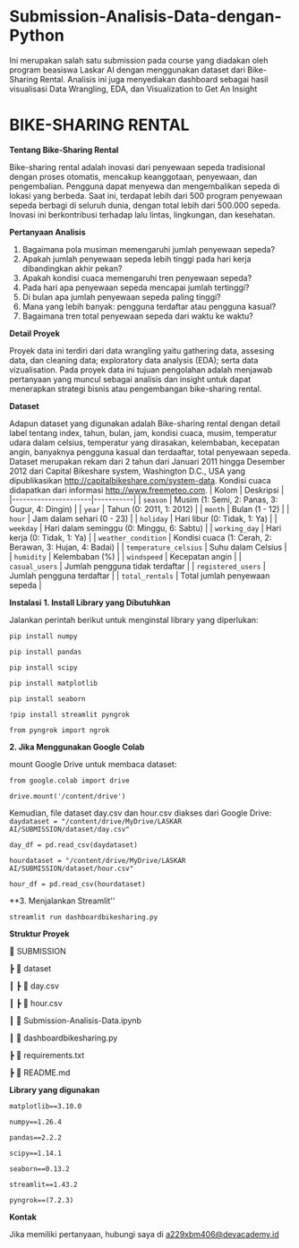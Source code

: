 # Submission-Analisis-Data-dengan-Python
Ini merupakan salah satu submission pada course yang diadakan oleh program beasiswa Laskar AI dengan menggunakan dataset dari Bike-Sharing Rental. Analisis ini juga menyediakan dashboard sebagai hasil visualisasi Data Wrangling, EDA, dan Visualization to Get An Insight

# BIKE-SHARING RENTAL 
**Tentang Bike-Sharing Rental**

Bike-sharing rental adalah inovasi dari penyewaan sepeda tradisional dengan proses otomatis, mencakup keanggotaan, penyewaan, dan pengembalian. Pengguna dapat menyewa dan mengembalikan sepeda di lokasi yang berbeda. Saat ini, terdapat lebih dari 500 program penyewaan sepeda berbagi di seluruh dunia, dengan total lebih dari 500.000 sepeda. Inovasi ini berkontribusi terhadap lalu lintas, lingkungan, dan kesehatan.

**Pertanyaan Analisis**

1. Bagaimana pola musiman memengaruhi jumlah penyewaan sepeda?
2. Apakah jumlah penyewaan sepeda lebih tinggi pada hari kerja dibandingkan akhir pekan?
3. Apakah kondisi cuaca memengaruhi tren penyewaan sepeda?
4. Pada hari apa penyewaan sepeda mencapai jumlah tertinggi?
5. Di bulan apa jumlah penyewaan sepeda paling tinggi?
6. Mana yang lebih banyak: pengguna terdaftar atau pengguna kasual?
7. Bagaimana tren total penyewaan sepeda dari waktu ke waktu?

**Detail Proyek**

Proyek data ini terdiri dari data wrangling yaitu gathering data, assesing data, dan cleaning data; exploratory data analysis (EDA); serta data vizualisation.
Pada proyek data ini tujuan pengolahan adalah menjawab pertanyaan yang muncul sebagai analisis dan insight untuk dapat menerapkan strategi bisnis atau pengembangan bike-sharing rental.

**Dataset**

Adapun dataset yang digunakan adalah Bike-sharing rental dengan detail label tentang index, tahun, bulan, jam, kondisi cuaca, musim, temperatur udara dalam celsius, temperatur yang dirasakan, kelembaban, kecepatan angin, banyaknya pengguna kasual dan terdaaftar, total penyewaan sepeda.
Dataset merupakan rekam dari 2 tahun dari Januari 2011 hingga Desember 2012 dari Capital Bikeshare system, Washington D.C., USA yang dipublikasikan http://capitalbikeshare.com/system-data. 
Kondisi cuaca didapatkan dari informasi http://www.freemeteo.com.
| Kolom                 | Deskripsi |
|----------------------|-----------|
| `season`            | Musim (1: Semi, 2: Panas, 3: Gugur, 4: Dingin) |
| `year`              | Tahun (0: 2011, 1: 2012) |
| `month`             | Bulan (1 - 12) |
| `hour`              | Jam dalam sehari (0 - 23) |
| `holiday`           | Hari libur (0: Tidak, 1: Ya) |
| `weekday`           | Hari dalam seminggu (0: Minggu, 6: Sabtu) |
| `working_day`       | Hari kerja (0: Tidak, 1: Ya) |
| `weather_condition` | Kondisi cuaca (1: Cerah, 2: Berawan, 3: Hujan, 4: Badai) |
| `temperature_celsius` | Suhu dalam Celsius |
| `humidity`          | Kelembaban (%) |
| `windspeed`        | Kecepatan angin |
| `casual_users`      | Jumlah pengguna tidak terdaftar |
| `registered_users`  | Jumlah pengguna terdaftar |
| `total_rentals`     | Total jumlah penyewaan sepeda |

**Instalasi**
**1. Install Library yang Dibutuhkan**

Jalankan perintah berikut untuk menginstal library yang diperlukan:

`pip install numpy`

`pip install pandas`

`pip install scipy`

`pip install matplotlib`

`pip install seaborn`

`!pip install streamlit pyngrok`

`from pyngrok import ngrok`

**2.  Jika Menggunakan Google Colab**

mount Google Drive untuk membaca dataset:

`from google.colab import drive`

`drive.mount('/content/drive')`

Kemudian, file dataset day.csv dan hour.csv diakses dari Google Drive:
`daydataset = "/content/drive/MyDrive/LASKAR AI/SUBMISSION/dataset/day.csv"`

`day_df = pd.read_csv(daydataset)`

`hourdataset = "/content/drive/MyDrive/LASKAR AI/SUBMISSION/dataset/hour.csv"`

`hour_df = pd.read_csv(hourdataset)`

**3.  Menjalankan Streamlit''

`streamlit run dashboardbikesharing.py`

**Struktur Proyek**

📂 SUBMISSION

 ┣ 📂 dataset
 
 ┃ ┣ 📄 day.csv
 
 ┃ ┣ 📄 hour.csv
 
 ┃ 📄 Submission-Analisis-Data.ipynb  
 
 ┃ 📄 dashboardbikesharing.py  
 
 ┣ 📄 requirements.txt  
 
 ┣ 📄 README.md  

**Library yang digunakan**

`matplotlib==3.10.0`

`numpy==1.26.4`

`pandas==2.2.2`

`scipy==1.14.1`

`seaborn==0.13.2`

`streamlit==1.43.2`

`pyngrok==(7.2.3)`

**Kontak**

Jika memiliki pertanyaan, hubungi saya di a229xbm406@devacademy.id
